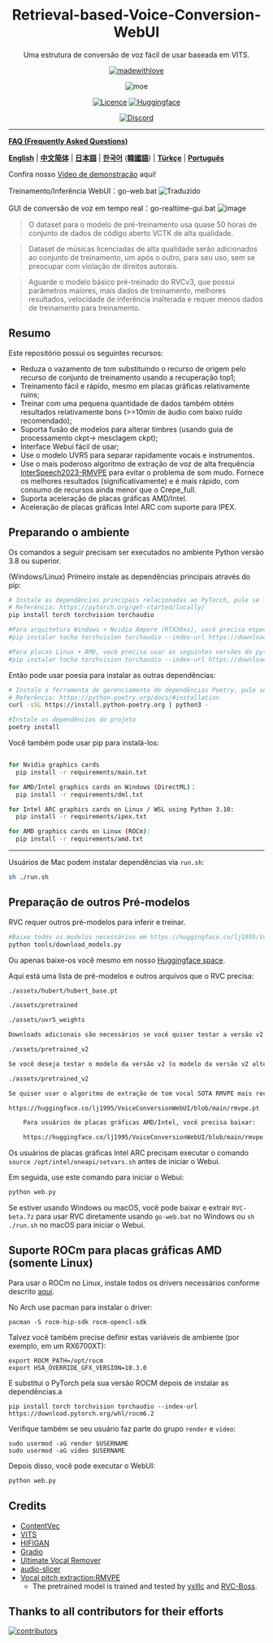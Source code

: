 <div align="center">

# Retrieval-based-Voice-Conversion-WebUI
Uma estrutura de conversão de voz fácil de usar baseada em VITS.

[![madewithlove](https://img.shields.io/badge/made_with-%E2%9D%A4-red?style=for-the-badge&labelColor=orange
)](https://github.com/fumiama/Retrieval-based-Voice-Conversion-WebUI)

![moe](https://counter.seku.su/cmoe?name=rvc&theme=r34)

[![Licence](https://img.shields.io/github/license/fumiama/Retrieval-based-Voice-Conversion-WebUI?style=for-the-badge)](https://github.com/fumiama/Retrieval-based-Voice-Conversion-WebUI/blob/main/LICENSE)
[![Huggingface](https://img.shields.io/badge/🤗%20-Spaces-yellow.svg?style=for-the-badge)](https://huggingface.co/lj1995/VoiceConversionWebUI/tree/main/)

[![Discord](https://img.shields.io/badge/RVC%20Developers-Discord-7289DA?style=for-the-badge&logo=discord&logoColor=white)](https://discord.gg/HcsmBBGyVk)

</div>

------
[**FAQ (Frequently Asked Questions)**](https://github.com/fumiama/Retrieval-based-Voice-Conversion-WebUI/wiki/FAQ-(Frequently-Asked-Questions)) 

[**English**](../en/README.en.md) | [**中文简体**](../../README.md) | [**日本語**](../jp/README.ja.md) | [**한국어**](../kr/README.ko.md) ([**韓國語**](../kr/README.ko.han.md)) | [**Türkçe**](../tr/README.tr.md) | [**Português**](../pt/README.pt.md)


Confira nosso [Vídeo de demonstração](https://www.bilibili.com/video/BV1pm4y1z7Gm/) aqui!

Treinamento/Inferência WebUI：go-web.bat
![Traduzido](https://github.com/RafaelGodoyEbert/Retrieval-based-Voice-Conversion-WebUI/assets/78083427/0b894d87-565a-432c-8b5b-45e4a65d5d17)

GUI de conversão de voz em tempo real：go-realtime-gui.bat
![image](https://github.com/RafaelGodoyEbert/Retrieval-based-Voice-Conversion-WebUI/assets/78083427/d172e3e5-35f4-4876-9530-c28246919e9e)


> O dataset para o modelo de pré-treinamento usa quase 50 horas de conjunto de dados de código aberto VCTK de alta qualidade.

> Dataset de músicas licenciadas de alta qualidade serão adicionados ao conjunto de treinamento, um após o outro, para seu uso, sem se preocupar com violação de direitos autorais.

> Aguarde o modelo básico pré-treinado do RVCv3, que possui parâmetros maiores, mais dados de treinamento, melhores resultados, velocidade de inferência inalterada e requer menos dados de treinamento para treinamento.

## Resumo
Este repositório possui os seguintes recursos:
+ Reduza o vazamento de tom substituindo o recurso de origem pelo recurso de conjunto de treinamento usando a recuperação top1;
+ Treinamento fácil e rápido, mesmo em placas gráficas relativamente ruins;
+ Treinar com uma pequena quantidade de dados também obtém resultados relativamente bons (>=10min de áudio com baixo ruído recomendado);
+ Suporta fusão de modelos para alterar timbres (usando guia de processamento ckpt-> mesclagem ckpt);
+ Interface Webui fácil de usar;
+ Use o modelo UVR5 para separar rapidamente vocais e instrumentos.
+ Use o mais poderoso algoritmo de extração de voz de alta frequência [InterSpeech2023-RMVPE](#Credits) para evitar o problema de som mudo. Fornece os melhores resultados (significativamente) e é mais rápido, com consumo de recursos ainda menor que o Crepe_full.
+ Suporta aceleração de placas gráficas AMD/Intel.
+ Aceleração de placas gráficas Intel ARC com suporte para IPEX.

## Preparando o ambiente
Os comandos a seguir precisam ser executados no ambiente Python versão 3.8 ou superior.

(Windows/Linux)
Primeiro instale as dependências principais através do pip:
```bash
# Instale as dependências principais relacionadas ao PyTorch, pule se instaladas
# Referência: https://pytorch.org/get-started/locally/
pip install torch torchvision torchaudio

#Para arquitetura Windows + Nvidia Ampere (RTX30xx), você precisa especificar a versão cuda correspondente ao pytorch de acordo com a experiência de https://github.com/fumiama/Retrieval-based-Voice-Conversion-WebUI/issues/ 21
#pip instalar tocha torchvision torchaudio --index-url https://download.pytorch.org/whl/cu117

#Para placas Linux + AMD, você precisa usar as seguintes versões do pytorch:
#pip instalar tocha torchvision torchaudio --index-url https://download.pytorch.org/whl/rocm6.2
```

Então pode usar poesia para instalar as outras dependências:
```bash
# Instale a ferramenta de gerenciamento de dependências Poetry, pule se instalada
# Referência: https://python-poetry.org/docs/#installation
curl -sSL https://install.python-poetry.org | python3 -

#Instale as dependências do projeto
poetry install
```

Você também pode usar pip para instalá-los:
```bash

for Nvidia graphics cards
  pip install -r requirements/main.txt

for AMD/Intel graphics cards on Windows (DirectML)：
  pip install -r requirements/dml.txt

for Intel ARC graphics cards on Linux / WSL using Python 3.10: 
  pip install -r requirements/ipex.txt

for AMD graphics cards on Linux (ROCm):
  pip install -r requirements/amd.txt
```

------
Usuários de Mac podem instalar dependências via `run.sh`:
```bash
sh ./run.sh
```

## Preparação de outros Pré-modelos
RVC requer outros pré-modelos para inferir e treinar.

```bash
#Baixe todos os modelos necessários em https://huggingface.co/lj1995/VoiceConversionWebUI/tree/main/
python tools/download_models.py
```

Ou apenas baixe-os você mesmo em nosso [Huggingface space](https://huggingface.co/lj1995/VoiceConversionWebUI/tree/main/).

Aqui está uma lista de pré-modelos e outros arquivos que o RVC precisa:
```bash
./assets/hubert/hubert_base.pt

./assets/pretrained 

./assets/uvr5_weights

Downloads adicionais são necessários se você quiser testar a versão v2 do modelo.

./assets/pretrained_v2

Se você deseja testar o modelo da versão v2 (o modelo da versão v2 alterou a entrada do recurso dimensional 256 do Hubert + final_proj de 9 camadas para o recurso dimensional 768 do Hubert de 12 camadas e adicionou 3 discriminadores de período), você precisará baixar recursos adicionais

./assets/pretrained_v2

Se quiser usar o algoritmo de extração de tom vocal SOTA RMVPE mais recente, você precisa baixar os pesos RMVPE e colocá-los no diretório raiz RVC

https://huggingface.co/lj1995/VoiceConversionWebUI/blob/main/rmvpe.pt

    Para usuários de placas gráficas AMD/Intel, você precisa baixar:

    https://huggingface.co/lj1995/VoiceConversionWebUI/blob/main/rmvpe.onnx

```

Os usuários de placas gráficas Intel ARC precisam executar o comando `source /opt/intel/oneapi/setvars.sh` antes de iniciar o Webui.

Em seguida, use este comando para iniciar o Webui:
```bash
python web.py
```

Se estiver usando Windows ou macOS, você pode baixar e extrair `RVC-beta.7z` para usar RVC diretamente usando `go-web.bat` no Windows ou `sh ./run.sh` no macOS para iniciar o Webui.

## Suporte ROCm para placas gráficas AMD (somente Linux)
Para usar o ROCm no Linux, instale todos os drivers necessários conforme descrito [aqui](https://rocm.docs.amd.com/en/latest/deploy/linux/os-native/install.html).

No Arch use pacman para instalar o driver:
````
pacman -S rocm-hip-sdk rocm-opencl-sdk
````

Talvez você também precise definir estas variáveis de ambiente (por exemplo, em um RX6700XT):
````
export ROCM_PATH=/opt/rocm
export HSA_OVERRIDE_GFX_VERSION=10.3.0
````
E substitui o PyTorch pela sua versão ROCM depois de instalar as dependências.a
````
pip install torch torchvision torchaudio --index-url https://download.pytorch.org/whl/rocm6.2
```` 
Verifique também se seu usuário faz parte do grupo `render` e `video`:
````
sudo usermod -aG render $USERNAME
sudo usermod -aG video $USERNAME
````
Depois disso, você pode executar o WebUI:
```bash
python web.py
```

## Credits
+ [ContentVec](https://github.com/auspicious3000/contentvec/)
+ [VITS](https://github.com/jaywalnut310/vits)
+ [HIFIGAN](https://github.com/jik876/hifi-gan)
+ [Gradio](https://github.com/gradio-app/gradio)
+ [Ultimate Vocal Remover](https://github.com/Anjok07/ultimatevocalremovergui)
+ [audio-slicer](https://github.com/openvpi/audio-slicer)
+ [Vocal pitch extraction:RMVPE](https://github.com/Dream-High/RMVPE)
  + The pretrained model is trained and tested by [yxlllc](https://github.com/yxlllc/RMVPE) and [RVC-Boss](https://github.com/RVC-Boss).
  
## Thanks to all contributors for their efforts
[![contributors](https://contrib.rocks/image?repo=fumiama/Retrieval-based-Voice-Conversion-WebUI)](https://github.com/fumiama/Retrieval-based-Voice-Conversion-WebUI/graphs/contributors)

